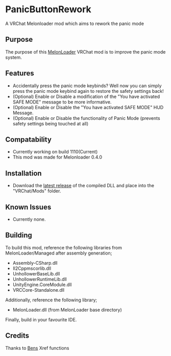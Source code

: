 # PanicButtonRework
A VRChat Melonloader mod which aims to rework the panic mode 

## Purpose
The purpose of this [MelonLoader](https://github.com/LavaGang/MelonLoader) VRChat mod is to improve the panic mode system.

## Features
* Accidentally press the panic mode keybinds? Well now you can simply press the panic mode keybind again to restore the safety settings back!
* (Optional) Enable or Disable a modification of the "You have activated SAFE MODE" message to be more informative.
* (Optional) Enable or Disable the "You have activated SAFE MODE" HUD Message.
* (Optional) Enable or Disable the functionality of Panic Mode (prevents safety settings being touched at all)

## Compatability
* Currently working on build 1110(Current)
* This mod was made for Melonloader 0.4.0

## Installation
* Download the [latest release](https://github.com/Kiokuu/PanicButtonRework/releases/latest) of the compiled DLL and place into the "VRChat/Mods" folder.

## Known Issues
- Currently none.

## Building
To build this mod, reference the following libraries from MelonLoader/Managed after assembly generation;
* Assembly-CSharp.dll
* Il2Cppmscorlib.dll
* UnhollowerBaseLib.dll
* UnhollowerRuntimeLib.dll
* UnityEngine.CoreModule.dll
* VRCCore-Standalone.dll

Additionally, reference the following library;
* MelonLoader.dll (from MelonLoader base directory)

Finally, build in your favourite IDE.

## Credits
Thanks to [Bens](https://github.com/BenjaminZehowlt) Xref functions
